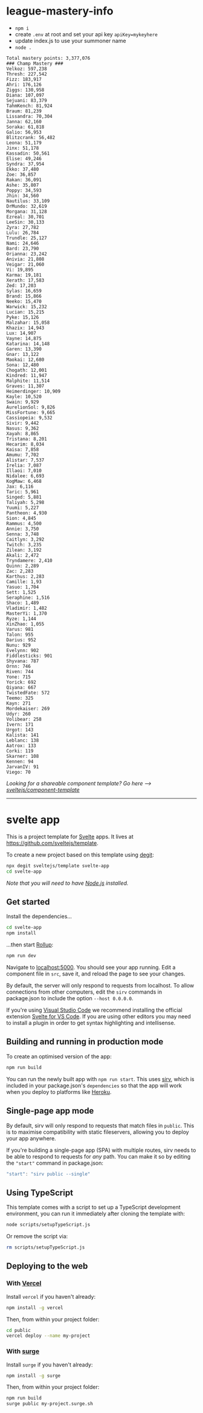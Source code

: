 # league-mastery-info

* `npm i`
* create `.env` at root and set your api key `apiKey=mykeyhere`
* update index.js to use your summoner name
* `node .`

```
Total mastery points: 3,377,076
### Champ Mastery ###
Velkoz: 597,238
Thresh: 227,542
Fizz: 183,917
Ahri: 176,126
Ziggs: 130,958
Diana: 107,097
Sejuani: 83,379
TahmKench: 81,924
Braum: 81,239
Lissandra: 70,304
Janna: 62,160
Soraka: 61,818
Galio: 56,953
Blitzcrank: 56,482
Leona: 51,179
Jinx: 51,178
Kassadin: 50,561
Elise: 49,246
Syndra: 37,954
Ekko: 37,480
Zoe: 36,857
Rakan: 36,091
Ashe: 35,807
Poppy: 34,593
Jhin: 34,560
Nautilus: 33,109
DrMundo: 32,619
Morgana: 31,128
Ezreal: 30,701
LeeSin: 30,133
Zyra: 27,782
Lulu: 26,784
Trundle: 25,127
Nami: 24,646
Bard: 23,790
Orianna: 23,242
Anivia: 21,808
Veigar: 21,060
Vi: 19,895
Karma: 19,181
Xerath: 17,583
Zed: 17,203
Sylas: 16,659
Brand: 15,866
Neeko: 15,470
Warwick: 15,232
Lucian: 15,215
Pyke: 15,126
Malzahar: 15,058
Khazix: 14,943
Lux: 14,907
Vayne: 14,875
Katarina: 14,148
Garen: 13,390
Gnar: 13,122
Maokai: 12,680
Sona: 12,480
Chogath: 12,001
Kindred: 11,947
Malphite: 11,514
Graves: 11,307
Heimerdinger: 10,909
Kayle: 10,520
Swain: 9,929
AurelionSol: 9,826
MissFortune: 9,665
Cassiopeia: 9,532
Sivir: 9,442
Nasus: 9,362
Xayah: 8,865
Tristana: 8,201
Hecarim: 8,034
Kaisa: 7,858
Amumu: 7,702
Alistar: 7,537
Irelia: 7,087
Illaoi: 7,010
Nidalee: 6,693
KogMaw: 6,468
Jax: 6,116
Taric: 5,961
Singed: 5,881
Taliyah: 5,298
Yuumi: 5,227
Pantheon: 4,930
Sion: 4,845
Rammus: 4,500
Annie: 3,750
Senna: 3,748
Caitlyn: 3,292
Twitch: 3,235
Zilean: 3,192
Akali: 2,472
Tryndamere: 2,410
Quinn: 2,289
Zac: 2,283
Karthus: 2,283
Camille: 1,93
Yasuo: 1,704
Sett: 1,525
Seraphine: 1,516
Shaco: 1,489
Vladimir: 1,482
MasterYi: 1,370
Ryze: 1,144
XinZhao: 1,055
Varus: 981
Talon: 955
Darius: 952
Nunu: 929
Evelynn: 902
Fiddlesticks: 901
Shyvana: 787
Ornn: 746
Riven: 744
Yone: 715
Yorick: 692
Qiyana: 667
TwistedFate: 572
Teemo: 325
Kayn: 271
Mordekaiser: 269
Udyr: 260
Volibear: 258
Ivern: 171
Urgot: 143
Kalista: 141
Leblanc: 138
Aatrox: 133
Corki: 119
Skarner: 108
Kennen: 94
JarvanIV: 91
Viego: 70
```


*Looking for a shareable component template? Go here --> [sveltejs/component-template](https://github.com/sveltejs/component-template)*

---

# svelte app

This is a project template for [Svelte](https://svelte.dev) apps. It lives at https://github.com/sveltejs/template.

To create a new project based on this template using [degit](https://github.com/Rich-Harris/degit):

```bash
npx degit sveltejs/template svelte-app
cd svelte-app
```

*Note that you will need to have [Node.js](https://nodejs.org) installed.*


## Get started

Install the dependencies...

```bash
cd svelte-app
npm install
```

...then start [Rollup](https://rollupjs.org):

```bash
npm run dev
```

Navigate to [localhost:5000](http://localhost:5000). You should see your app running. Edit a component file in `src`, save it, and reload the page to see your changes.

By default, the server will only respond to requests from localhost. To allow connections from other computers, edit the `sirv` commands in package.json to include the option `--host 0.0.0.0`.

If you're using [Visual Studio Code](https://code.visualstudio.com/) we recommend installing the official extension [Svelte for VS Code](https://marketplace.visualstudio.com/items?itemName=svelte.svelte-vscode). If you are using other editors you may need to install a plugin in order to get syntax highlighting and intellisense.

## Building and running in production mode

To create an optimised version of the app:

```bash
npm run build
```

You can run the newly built app with `npm run start`. This uses [sirv](https://github.com/lukeed/sirv), which is included in your package.json's `dependencies` so that the app will work when you deploy to platforms like [Heroku](https://heroku.com).


## Single-page app mode

By default, sirv will only respond to requests that match files in `public`. This is to maximise compatibility with static fileservers, allowing you to deploy your app anywhere.

If you're building a single-page app (SPA) with multiple routes, sirv needs to be able to respond to requests for *any* path. You can make it so by editing the `"start"` command in package.json:

```js
"start": "sirv public --single"
```

## Using TypeScript

This template comes with a script to set up a TypeScript development environment, you can run it immediately after cloning the template with:

```bash
node scripts/setupTypeScript.js
```

Or remove the script via:

```bash
rm scripts/setupTypeScript.js
```

## Deploying to the web

### With [Vercel](https://vercel.com)

Install `vercel` if you haven't already:

```bash
npm install -g vercel
```

Then, from within your project folder:

```bash
cd public
vercel deploy --name my-project
```

### With [surge](https://surge.sh/)

Install `surge` if you haven't already:

```bash
npm install -g surge
```

Then, from within your project folder:

```bash
npm run build
surge public my-project.surge.sh
```
